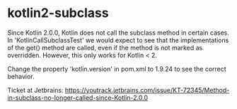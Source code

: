 # kotlin2-subclass

Since Kotlin 2.0.0, Kotlin does not call the subclass method in certain cases. In 'KotlinCallSubclassTest' we would
expect to see that the implementations of the get() method are called, even if the method is not marked as overridden. 
However, this only works for Kotlin < 2.

Change the property 'kotlin.version' in pom.xml to 1.9.24 to see the correct behavior.

Ticket at Jetbrains: https://youtrack.jetbrains.com/issue/KT-72345/Method-in-subclass-no-longer-called-since-Kotlin-2.0.0